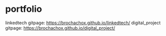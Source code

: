 # portfolio
linkedtech gitpage:
https://brochachox.github.io/linkedtech/
digital_project gitpage:
https://brochachox.github.io/digital_project/
